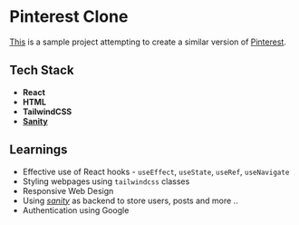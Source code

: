 # Pinterest Clone
[This](https://shareme-asif.netlify.app) is a sample project attempting to create a similar version of [Pinterest](https://www.pinterest.com/). 

## Tech Stack
* **React** 
* **HTML**
* **TailwindCSS**
* [**Sanity**](https://www.sanity.io/)
## Learnings
* Effective use of React hooks - `useEffect`, `useState`, `useRef`, `useNavigate`
* Styling webpages using `tailwindcss` classes
* Responsive Web Design
* Using [_sanity_](https://www.sanity.io/) as backend to store users, posts and more ..
* Authentication using Google